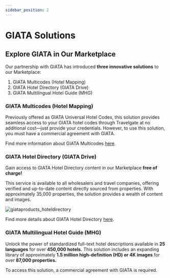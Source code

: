 ```yaml
---
sidebar_position: 2
---
```


# GIATA Solutions

## Explore GIATA in Our Marketplace

Our partnership with GIATA has introduced **three innovative solutions** to our Marketplace:

1. GIATA Multicodes (Hotel Mapping)
2. GIATA Hotel Directory (GIATA Drive)
3. GIATA Multilingual Hotel Guide (MHG)

### GIATA Multicodes (Hotel Mapping)

Previously offered as GIATA Universal Hotel Codes, this solution provides seamless access to your GIATA hotel codes through Travelgate at no additional cost—just provide your credentials. However, to use this solution, you must have a commercial agreement with GIATA.

Find more information about GIATA Multicodes [here](/kb/connectivity-products/for-buyers/mapping-solutions/giata/giata-multicodes).

### GIATA Hotel Directory (GIATA Drive)

Gain access to GIATA Hotel Directory content in our Marketplace **free of charge!**

This service is available to all wholesalers and travel companies, offering verified and up-to-date content directly sourced from properties. With approximately 35,000 properties, the solution provides a wealth of content and images.

![giataproducts_hoteldirectory](https://storage.travelgate.com/kbase/giata_products_giata_hotel_directory.jpg)

Find more details about GIATA Hotel Directory [here](/kb/connectivity-products/for-buyers/mapping-solutions/giata/giata-hotel-directory).

### GIATA Multilingual Hotel Guide (MHG)

Unlock the power of standardized full-text hotel descriptions available in **25 languages** for over **450,000 hotels.** This solution includes an expanding library of approximately **1.5 million high-definition (HD) or 4K images** for over **87,000 properties.**

To access this solution, a commercial agreement with GIATA is required.

